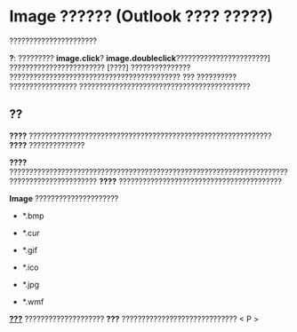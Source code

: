 
# Image ?????? (Outlook ???? ?????)

??????????????????????

 **?**: ????????? **image.click**? **image.doubleclick**???????????????????????] ???????????????????????? [????] ??????????????? ??????????????????????????????????????????? ??? ?????????? ????????????????? ???????????????????????????????????????????

## ??

 **????** ????????????????????????????????????????????????????????????? **????** ??????????????

 **????** ???????????????????????????????????????????????????????????????????????????????????????????? **????** ?????????????????????????????????????????

 **Image** ?????????????????????


- *.bmp
    
- *.cur
    
- *.gif
    
- *.ico
    
- *.jpg
    
- *.wmf
    


 **[???](546cc9e1-90e9-3b29-88ac-02fcc75f8f29.md)** ???????????????????? **???** ????????????????????????????? < P >

